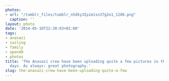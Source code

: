 ```yaml
---
photos:
- url: "/tumblr_files/tumblr_n5dky3Ipim1sn37g2o1_1280.png"
  caption: ''
layout: photo
date: '2014-05-10T22:30:03+02:00'
tags:
- anasazi
- sailing
- family
- open40
- photos
title: 'The Anasazi crew have been uploading quite a few pictures in the past few
  days. As always: great photography.'
slug: the-anasazi-crew-have-been-uploading-quite-a-few
---
```

